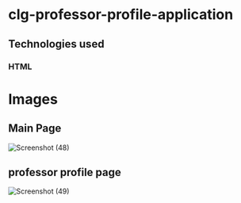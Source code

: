 # clg-professor-profile-application
## Technologies used 
### HTML

# Images 
## Main Page
![Screenshot (48)](https://user-images.githubusercontent.com/88728002/215148098-a667bdd5-b07b-4cfa-bac1-329588f80b7d.png)
## professor profile page
![Screenshot (49)](https://user-images.githubusercontent.com/88728002/215148287-15ec867f-0e2a-4c98-8ea2-8d7188ebb0b7.png)
